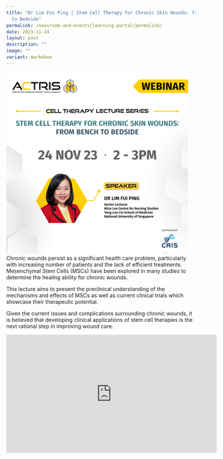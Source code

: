 ```yaml
---
title: "Dr Lim Fui Ping | Stem Cell Therapy for Chronic Skin Wounds: from Bench
  to Bedside"
permalink: /newsroom-and-events/learning-portal/permalink/
date: 2023-11-24
layout: post
description: ""
image: ""
variant: markdown
---
```

<div style="margin-right: 20px; float: left;">
    <img src="/images/Learning%20Portal/2023/Webinar_Square___Dr_Lim_Fui_Ping.png" style="width:500px">
</div>

Chronic wounds persist as a significant health care problem, particularly with increasing number of patients and the lack of efficient treatments. Mesenchymal Stem Cells (MSCs) have been explored in many studies to determine the healing ability for chronic wounds. 

This lecture aims to present the preclinical understanding of the mechanisms and effects of MSCs as well as current clinical trials which showcase their therapeutic potential. 

Given the current issues and complications surrounding chronic wounds, it is believed that developing clinical applications of stem cell therapies is the next rational step in improving wound care.

<iframe allowfullscreen="" allow="accelerometer; autoplay; clipboard-write; encrypted-media; gyroscope; picture-in-picture; web-share" frameborder="0" title="YouTube video player" src="https://www.youtube.com/embed/JfAYjBliDKo?si=t\_tiLvtySUFRHGXI" height="315" width="560"></iframe>